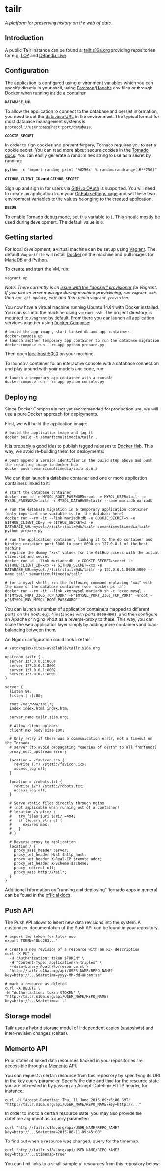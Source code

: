 # tailr

*A platform for preserving history on the web of data.*


## Introduction

A public Tailr instance can be found at [tailr.s16a.org](http://tailr.s16a.org/) providing repositories for e.g. [LOV](http://tailr.s16a.org/mgns/LOV) and [DBpedia Live](http://tailr.s16a.org/mgns/dbpediaLive).

## Configuration

The application is configured using environment variables which you can specify directly in your shell, using [Foreman](https://github.com/ddollar/foreman)/[Honcho](https://github.com/nickstenning/honcho) env files or through [Docker](https://docs.docker.com/reference/run/#env-environment-variables) when running inside a container.

**`DATABASE_URL`**

To allow the application to connect to the database and persist information, you need to set the [database URL](http://peewee.readthedocs.org/en/stable/peewee/database.html#connecting-using-a-database-url) in the environment. The typical format for most database management systems is `protocol://user:pass@host:port/database`.

**`COOKIE_SECRET`**

In order to sign cookies and prevent forgery, Tornado requires you to set a cookie secret. You can read more about secure cookies in the [Tornado docs](http://tornado.readthedocs.org/en/stable/guide/security.html#cookies-and-secure-cookies). You can easily generate a random hex string to use as a secret by running:

```shell
python -c "import random; print '%0256x' % random.randrange(16**256)"
```

**`GITHUB_CLIENT_ID` and `GITHUB_SECRET`**

Sign up and sign in for users via [GitHub OAuth](https://developer.github.com/v3/oauth/) is supported. You will need to create an application from your [GitHub settings page](https://github.com/settings/developers) and set these two environment variables to the values belonging to the created application.

**`DEBUG`**

To enable Tornado [debug mode](http://tornado.readthedocs.org/en/stable/guide/running.html#debug-mode-and-automatic-reloading), set this variable to `1`. This should mostly be used during development. The default value is `0`.


## Getting started

For local development, a virtual machine can be set up using [Vagrant](https://github.com/mitchellh/vagrant). The default `Vagrantfile` will install [Docker](https://www.docker.com/) on the machine and pull images for [MariaDB](https://registry.hub.docker.com/_/mariadb/) and [Python](https://registry.hub.docker.com/_/python/).

To create and start the VM, run:

```shell
vagrant up
```

*Note: There currently is an [issue with the "docker" provisioner](https://github.com/mitchellh/vagrant/issues/5697) for Vagrant. If you see an error message during machine provisioning, run `vagrant ssh`, then `apt-get update`, `exit` and then again `vagrant provision`.*

You now have a virtual machine running Ubuntu 14.04 with Docker installed. You can ssh into the machine using `vagrant ssh`. The project directory is mounted to `/vagrant` by default. From there you can launch all application services together using [Docker Compose](https://docs.docker.com/compose/):

```shell
# build the app image, start linked db and app containers
docker-compose up
# launch another temporary app container to run the database migration
docker-compose run --rm app python prepare.py
```

Then open [localhost:5000](http://localhost:5000/) on your machine.

To launch a container for an interactive console with a database connection and play around with your models and code, run:

```shell
# launch a temporary app container with a console
docker-compose run --rm app python console.py
```


## Deploying

Since Docker Compose is not yet recommended for production use, we will use a pure Docker approach for deployments.

First, we will build the application image:

```shell
# build the application image and tag it
docker build -t semanticmultimedia/tailr .
```

It is probably a good idea to publish tagged releases to [Docker Hub](https://hub.docker.com/). This way, we avoid re-building them for deployments:

```shell
# best append a version identifier in the build step above and push the resulting image to docker hub
docker push semanticmultimedia/tailr:0.0.2
```

We can then launch a database container and one or more application containers linked to it:

```shell
# start the database container
docker run -d -e MYSQL_ROOT_PASSWORD=root -e MYSQL_USER=tailr -e MYSQL_PASSWORD=tailr -e MYSQL_DATABASE=tailr --name mariadb mariadb

# run the database migration in a temporary application container (only important env variable is for the database here)
docker run --rm -it --link mariadb:db -e COOKIE_SECRET=x -e GITHUB_CLIENT_ID=y -e GITHUB_SECRET=z -e DATABASE_URL=mysql://tailr:tailr@db/tailr semanticmultimedia/tailr python prepare.py

# run the application container, linking it to the db container and binding container port 5000 to port 8000 on 127.0.0.1 of the host machine
# replace the dummy "xxx" values for the GitHub access with the actual client-id and secret
docker run -d --link mariadb:db -e COOKIE_SECRET=secret -e GITHUB_CLIENT_ID=xxx -e GITHUB_SECRET=xxx -e DATABASE_URL=mysql://tailr:tailr@db/tailr -p 127.0.0.1:8000:5000 --name tailr semanticmultimedia/tailr

# for a mysql shell, run the following command replacing "xxx" with the name of the database container (see `docker ps -a`)
docker run --rm -it --link xxx:mysql mariadb sh -c 'exec mysql -h"$MYSQL_PORT_3306_TCP_ADDR" -P"$MYSQL_PORT_3306_TCP_PORT" -uroot -p"$MYSQL_ENV_MYSQL_ROOT_PASSWORD"'
```

You can launch a number of application containers mapped to different ports on the host, e.g. 4 instances with ports `8000`-`8003`, and then configure an Apache or Nginx vhost as a reverse-proxy to these. This way, you can scale the web application layer simply by adding more containers and load-balancing between them.

An Nginx configuration could look like this:

```nginx
# /etc/nginx/sites-available/tailr.s16a.org

upstream tailr {
  server 127.0.0.1:8000
  server 127.0.0.1:8001
  server 127.0.0.1:8002
  server 127.0.0.1:8003
}

server {
  listen 80;
  listen [::]:80;

  root /var/www/tailr;
  index index.html index.htm;

  server_name tailr.s16a.org;

  # Allow client uploads
  client_max_body_size 10m;

  # Only retry if there was a communication error, not a timeout on the Tornado
  # server (to avoid propagating "queries of death" to all frontends)
  proxy_next_upstream error;

  location = /favicon.ico {
    rewrite (.*) /static/favicon.ico;
    access_log off;
  }

  location = /robots.txt {
    rewrite (/*) /static/robots.txt;
    access_log off;
  }

  # Serve static files directly through nginx
  # (not applicable when running out of a container)
  # location /static/ {
  #   try_files $uri $uri/ =404;
  #   if ($query_string) {
  #     expires max;
  #   }
  # }

  # Reverse proxy to application
  location / {
    proxy_pass_header Server;
    proxy_set_header Host $http_host;
    proxy_set_header X-Real-IP $remote_addr;
    proxy_set_header X-Scheme $scheme;
    proxy_redirect off;
    proxy_pass http://tailr;
  }
}
```

Additional information on "running and deploying" Tornado apps in general can be found in the [official docs](http://tornado.readthedocs.org/en/stable/guide/running.html).


## Push API

The Push API allows to insert new data revisions into the system. A customized documentation of the Push API can be found in your repository.

```shell
# export the token for later use
export TOKEN="0bc283..."

# create a new revision of a resource with an RDF description
curl -X PUT \
  -H "Authorization: token $TOKEN" \
  -H "Content-Type: application/n-triples" \
  --data-binary @path/to/resource.nt \
  "http://tailr.s16a.org/api/USER_NAME/REPO_NAME?key=http://...&datetime=yyyy-MM-dd-HH:mm:ss"

# mark a resource as deleted
curl -X DELETE \
-H "Authorization: token $TOKEN" \
"http://tailr.s16a.org/api/USER_NAME/REPO_NAME?key=http://...&datetime=..."
```

## Storage model

Tailr uses a hybrid storage model of independent copies (snapshots) and inter-revision changes (deltas).

## Memento API

Prior states of linked data resources tracked in your repositories are accessible through a [Memento](https://datatracker.ietf.org/doc/rfc7089/) API.

You can request a certain resource from this repository by specifying its URI in the key query parameter. Specify the date and time for the resource state you are interested in by passing an Accept-Datetime HTTP header, for instance:

```shell
curl -H "Accept-Datetime: Thu, 11 June 2015 09:45:00 GMT" "http://tailr.s16a.org/api/USER_NAME/REPO_NAME?key=http://..."
```

In order to link to a certain resource state, you may also provide the datetime argument as a query parameter:

```shell
curl "http://tailr.s16a.org/api/USER_NAME/REPO_NAME?key=http://...&datetime=2015-06-11-09:45:00"
```

To find out when a resource was changed, query for the timemap:

```shell
curl "http://tailr.s16a.org/api/USER_NAME/REPO_NAME?key=http://...&timemap=true"
```

You can find links to a small sample of resources from this repository below:

